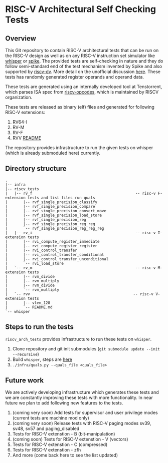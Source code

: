 
# RISC-V Architectural Self Checking Tests

## Overview

This Git repository to contain RISC-V architectural tests that can be run on the RISC-V design as well as on any RISC-V instruction set simulator like [whisper](https://github.com/tenstorrent/whisper) or [spike](https://github.com/riscv-software-src/riscv-isa-sim). The provided tests are self-checking in nature and they do follow semi-standard end of the test mechanism invented by Spike and also supported by [riscv-dv](https://github.com/google/riscv-dv). More detail on the unofficial discussion [here](https://github.com/riscv-software-src/riscv-isa-sim/issues/364#issuecomment-607657754). These tests has randomly generated register operands and operand data.

These tests are generated using an internally developed tool at Tenstorrent, which parses ISA spec from [riscv-opcodes](https://github.com/riscv/riscv-opcodes), which is maintained by RISCV organization.

These tests are released as binary (elf) files and generated for following RISC-V extensions:
1. RV64-I
2. RV-M
3. RV-F
4. RVV [README](https://github.com/tenstorrent/riscv_arch_tests/tree/main/riscv_tests/rvv)

The repository provides infrastructure to run the given tests on whisper (which is already submoduled here) currently.

## Directory structure
```
.
|-- infra
|-- riscv_tests
|   |-- rv_f                                              -- risc-v F-extension tests and list files run quals
|       |-- rvf_single_precision_classify
|       |-- rvf_single_precision_compare
|       |-- rvf_single_precision_convert_move
|       |-- rvf_single_precision_load_store
|       |-- rvf_single_precision_reg
|       |-- rvf_single_precision_reg_reg
|       `-- rvf_single_precision_reg_reg_reg
|   |-- rv_i                                              -- risc-v I-extension tests
|       |-- rvi_compute_register_immediate
|       |-- rvi_compute_register_register
|       |-- rvi_control_transfer
|       |-- rvi_control_transfer_conditional
|       |-- rvi_control_transfer_unconditional
|       `-- rvi_load_store
|   `-- rv_m                                              -- risc-v M-extension tests
|       |-- rvm_divide
|       |-- rvm_multiply
|       |-- rvm_divide
|       `-- rvm_multiply
|   `-- rvv                                              -- risc-v V-extension tests
|       |-- vlen_128
|       `-- README.md 
`-- whisper
```

## Steps to run the tests
`riscv_arch_tests` provides infrastructure to run these tests on `whisper`.

1. Clone repository and git init submodules (`git submodule update --init --recursive`)
2. Build `whisper`, steps are [here](https://github.com/tenstorrent/whisper#compiling-whisper)
3. `./infra/quals.py --quals_file <quals_file>`

## Future work
We are actively developing infrastructure which generates these tests and we are constantly improving these tests with more functionality. In near future we plan to add following new features to the tests.
1. (coming very soon) Add tests for supervisor and user privilege modes (current tests are machine mod only)
2. (coming very soon) Release tests with RISC-V paging modes sv39, sv48, sv57 and paging_disabled
3. Tests for RISC-V extenstion - B (bit-manipulation)
4. (coming soon) Tests for RISC-V extenstion - V (vectors)
5. Tests for RISC-V extenstion - C (compressed)
6. Tests for RISC-V extenstion - zfh
7. And more (come back here to see the list updated)
